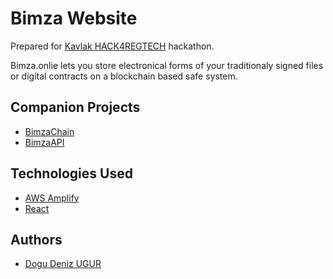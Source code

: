 # Bimza Website
Prepared for [Kavlak HACK4REGTECH](https://academy.kavlak.av.tr/hack4regtech/) hackathon.

Bimza.onlie lets you store electronical forms of your traditionaly signed files or digital contracts on a blockchain based safe system.

## Companion Projects
- [BimzaChain](https://github.com/YatirimTavsiyesiDegildir/bimzachain)
- [BimzaAPI](https://github.com/YatirimTavsiyesiDegildir/bimza-api)

## Technologies Used
- [AWS Amplify](https://aws.amazon.com/amplify/)
- [React](https://reactjs.org/)

## Authors
- [Dogu Deniz UGUR](https://github.com/DoguD)

